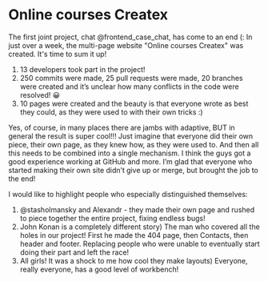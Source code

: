 # Online courses Createx

The first joint project, chat @frontend_case_chat, has come to an end (:
In just over a week, the multi-page website "Online courses Createx" was created.
It's time to sum it up!

1) 13 developers took part in the project!
2) 250 commits were made, 25 pull requests were made, 20 branches were created and it’s unclear how many conflicts in the code were resolved! 😀
3) 10 pages were created and the beauty is that everyone wrote as best they could, as they were used to with their own tricks :)

Yes, of course, in many places there are jambs with adaptive, BUT in general the result is super cool!!!
Just imagine that everyone did their own piece, their own page, as they knew how, as they were used to. And then all this needs to be combined into a single mechanism. I think the guys got a good experience working at GitHub and more.
I’m glad that everyone who started making their own site didn’t give up or merge, but brought the job to the end!

I would like to highlight people who especially distinguished themselves:
1) @stasholmansky and Alexandr - they made their own page and rushed to piece together the entire project, fixing endless bugs!
2) John Konan is a completely different story) The man who covered all the holes in our project! First he made the 404 page, then Contacts, then header and footer. Replacing people who were unable to eventually start doing their part and left the race!
3) All girls! It was a shock to me how cool they make layouts) Everyone, really everyone, has a good level of workbench!
